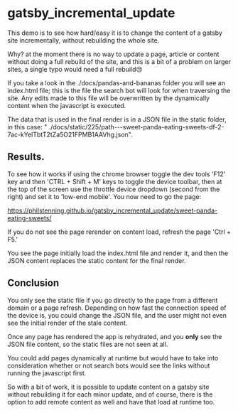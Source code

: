 # gatsby_incremental_update

This demo is to see how hard/easy it is to change the content of a gatsby site incrementally, without rebuilding the whole site.

Why? at the moment there is no way to update a page, article or content without doing a full rebuild of the site, and this is a bit of a problem on larger sites, a single typo would need a full rebuild😢

If you take a look in the ./docs/pandas-and-bananas folder you will see an index.html file; this is the file the search bot will look for when traversing the site. Any edits made to this file will be overwritten by the dynamically content when the javascript is executed.

The data that is used in the final render is in a JSON file in the static folder, in this case: " ./docs/static/225/path---sweet-panda-eating-sweets-df-2-7ac-kYelTbtT2tZa5O21FPMB1AAVhg.json".

## Results.

To see how it works if using the chrome browser toggle the dev tools 'F12' key and then 'CTRL + Shift + M' keys to toggle the device toolbar,
then at the top of the screen use the throttle device dropdown (second from the right) and set it to 'low-end mobile'. You now need to go the page:

https://philstenning.github.io/gatsby_incremental_update/sweet-panda-eating-sweets/

If you do not see the page rerender on content load, refresh the page 'Ctrl + F5.'

You see the page initially load the index.html file and render it, and then the JSON content replaces the static content for the final render.

## Conclusion

You only see the static file if you go directly to the page from a different domain or a page refresh. Depending on how fast the connection speed of the device is, you could change the JSON file, and the user might not even see the initial render of the stale content.

Once any page has rendered the app is rehydrated, and you **only** see the JSON file content, so the static files are not seen at all.

You could add pages dynamically at runtime but would have to take into consideration whether or not search bots would see the links without running the javascript first.

So with a bit of work, it is possible to update content on a gatsby site without rebuilding it for each minor update, and of course, there is the option to add remote content as well and have that load at runtime too.
